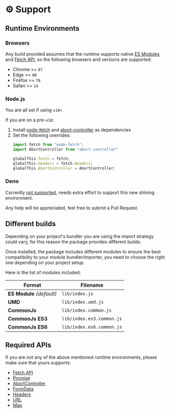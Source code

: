 # ⚙️ Support

## Runtime Environments

### Browsers

Any build provided assumes that the runtime supports native [ES Modules](https://caniuse.com/es6-module) and [Fetch API](https://developer.mozilla.org/en-US/docs/Web/API/Fetch_API), so the following browsers and versions are supported:

* Chrome >= `87`
* Edge >= `88`
* Firefox >= `78`
* Safari >= `14`

### Node.js

You are all set if using `v18+`.

If you are on a pre-`v18`:
1. Install [node-fetch](https://github.com/node-fetch/node-fetch) and [abort-controller](https://github.com/mysticatea/abort-controller) as dependencies
2. Set the following overrides:
	```ts
	import fetch from "node-fetch";
	import AbortController from "abort-controller"

	globalThis.fetch = fetch;
	globalThis.Headers = fetch.Headers;
	globalThis.AbortController = AbortController;
	```


### Deno <Badge type="tip" text="COMING SOON" />

Currently <u>not supported</u>, needs extra effort to support this new shining environment.

Any help will be appreciated, feel free to submit a Pull Request.

## Different builds

Depending on your project's bundler you are using the import strategy could vary, for this reason the package provides different builds.

Once installed, the package includes different modules to ensure the best compatibility to your module bundler/importer, you need to choose the right one depending on your project setup.

Here is the list of modules included:

| Format                    | Filename                  |
|---------------------------|---------------------------|
| **ES Module** *(default)* | `lib/index.js`            |
| **UMD**                   | `lib/index.umd.js`        |
| **CommonJs**              | `lib/index.common.js`     |
| **CommonJs ES3**          | `lib/index.es3.common.js` |
| **CommonJs ES6**          | `lib/index.es6.common.js` |

## Required APIs

If you are not any of the above mentioned runtime environments, please make sure that yours supports:
* [Fetch API](https://developer.mozilla.org/en-US/docs/Web/API/Fetch_API)
* [Promise](https://developer.mozilla.org/en-US/docs/Web/JavaScript/Reference/Global_Objects/Promise)
* [AbortController](https://developer.mozilla.org/en-US/docs/Web/API/AbortController)
* [FormData](https://developer.mozilla.org/en-US/docs/Web/API/FormData)
* [Headers](https://developer.mozilla.org/en-US/docs/Web/API/Fetch_API/Using_Fetch#Headers)
* [URL](https://developer.mozilla.org/en-US/docs/Web/API/URL/URL)
* [Map](https://developer.mozilla.org/en-US/docs/Web/JavaScript/Reference/Global_Objects/Map)